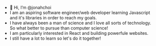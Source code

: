 - 👋 Hi, I’m @jonahchoi
- I am an aspiring software engineer/web developer learning Javascript and it's libraries in order to reach my goals.
- I have always been a man of science and I love all sorts of technology. So what better to pursue than computer science! 
- I am particularly interested in React and building powerfule websites.
- I still have a lot to learn so let's do it together!


<!---
jonahchoi/jonahchoi is a ✨ special ✨ repository because its `README.md` (this file) appears on your GitHub profile.
You can click the Preview link to take a look at your changes.
--->
